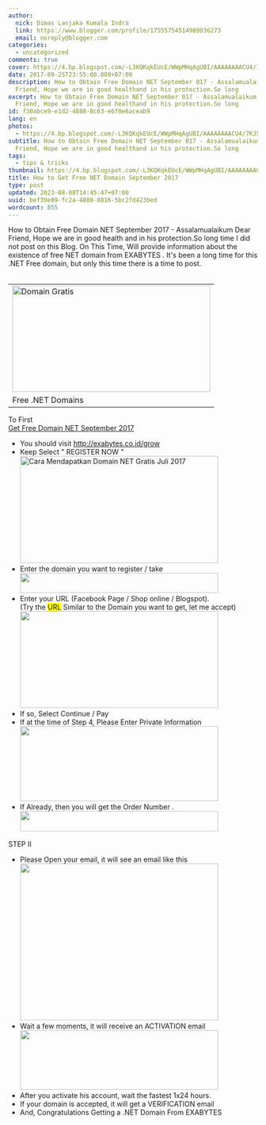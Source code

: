```yaml
---
author:
  nick: Dimas Lanjaka Kumala Indra
  link: https://www.blogger.com/profile/17555754514989936273
  email: noreply@blogger.com
categories:
  - uncategorized
comments: true
cover: https://4.bp.blogspot.com/-L3KQKqkEUcE/WWpMHqAgUBI/AAAAAAAACU4/7KJ5yi2UlTErYq_6Fflz--LsOR6K52nGQCLcBGAs/s400/bodo.png
date: 2017-09-25T23:55:00.000+07:00
description: How to Obtain Free Domain NET September 017 - Assalamualaikum Dear
  Friend, Hope we are in good healthand in his protection.So long
excerpt: How to Obtain Free Domain NET September 017 - Assalamualaikum Dear
  Friend, Hope we are in good healthand in his protection.So long
id: f30abce9-e1d2-4888-8c63-e6f0e6aceab9
lang: en
photos:
  - https://4.bp.blogspot.com/-L3KQKqkEUcE/WWpMHqAgUBI/AAAAAAAACU4/7KJ5yi2UlTErYq_6Fflz--LsOR6K52nGQCLcBGAs/s400/bodo.png
subtitle: How to Obtain Free Domain NET September 017 - Assalamualaikum Dear
  Friend, Hope we are in good healthand in his protection.So long
tags:
  - tips & tricks
thumbnail: https://4.bp.blogspot.com/-L3KQKqkEUcE/WWpMHqAgUBI/AAAAAAAACU4/7KJ5yi2UlTErYq_6Fflz--LsOR6K52nGQCLcBGAs/s400/bodo.png
title: How to Get Free NET Domain September 2017
type: post
updated: 2023-08-08T14:45:47+07:00
uuid: bef39e09-fc2a-4888-8816-5bc2fd423bed
wordcount: 855
---
```


<div>How to Obtain Free Domain NET September 2017 - Assalamualaikum Dear Friend, Hope     we are in good health&nbsp;and in his protection.So long time I did     not post on this Blog. On This&nbsp;Time, Will provide information about the     existence of free NET domain from              EXABYTES          . It's been a long time for this .NET Free domain, but only this time there     is a time to post. </div><div><br></div><table align="center" cellpadding="0" cellspacing="0">    <tbody><tr>            <td><a href="https://4.bp.blogspot.com/-L3KQKqkEUcE/WWpMHqAgUBI/AAAAAAAACU4/7KJ5yi2UlTErYq_6Fflz--LsOR6K52nGQCLcBGAs/s1600/bodo.png" rel="noopener noreferer nofollow">                    <img alt="Domain Gratis" border="0" height="215" src="https://4.bp.blogspot.com/-L3KQKqkEUcE/WWpMHqAgUBI/AAAAAAAACU4/7KJ5yi2UlTErYq_6Fflz--LsOR6K52nGQCLcBGAs/s400/bodo.png" title="Free Domain Net" width="400">                </a>            </td>        </tr><tr>            <td>Free .NET Domains             </td>        </tr></tbody></table>To First <br><a href="http://webmanajemen.com/2017/09/how-to-get-free-net-domain-september.html" target="_blank">Get Free Domain NET September 2017</a><br><div><ul><li>            You should visit             <a href="http://exabytes.co.id/grow" rel="noopener noreferer nofollow" target="_blank">http://exabytes.co.id/grow</a>        </li><li>            Keep Select " REGISTER NOW "             <br>            <a href="https://2.bp.blogspot.com/-6FGl_R5cJ3M/WWpNxk8N9zI/AAAAAAAACVA/SHDUz8OBD3gWwBUheVkaOLKrhR6SxlOmQCLcBGAs/s1600/ea.png" rel="noopener noreferer nofollow">                <img alt="Cara Mendapatkan Domain NET Gratis Juli 2017" border="0" height="216" src="https://2.bp.blogspot.com/-6FGl_R5cJ3M/WWpNxk8N9zI/AAAAAAAACVA/SHDUz8OBD3gWwBUheVkaOLKrhR6SxlOmQCLcBGAs/s400/ea.png" title="How To Obtain Free NET Domains July 2017" width="400">            </a>        </li><li>            Enter the domain you want to register / take             <br>            <a href="https://4.bp.blogspot.com/-_I6KlQAC_SQ/WWpOUnXWzUI/AAAAAAAACVE/mqFwAZieX1cNLqmur-DcTnEyaeniKKCUQCLcBGAs/s1600/eaa.png" rel="noopener noreferer nofollow">                <img alt="" border="0" height="40" src="https://4.bp.blogspot.com/-_I6KlQAC_SQ/WWpOUnXWzUI/AAAAAAAACVE/mqFwAZieX1cNLqmur-DcTnEyaeniKKCUQCLcBGAs/s400/eaa.png" title="How To Obtain Free NET Domains July 2017" width="400">            </a>        </li><li>            Enter your URL (Facebook Page / Shop online / Blogspot).             <br>            (Try the <span style="background-color: yellow;">URL</span>&nbsp;Similar to the Domain you want to get, let me             accept)             <br>            <a href="https://2.bp.blogspot.com/-355GYQUlHYk/WWpPdXlUh6I/AAAAAAAACVM/8TWXDl88spQEPgUm99j4BkHa_SLY_v0QACLcBGAs/s1600/qq.png" rel="noopener noreferer nofollow">                <img alt="" border="0" height="195" src="https://2.bp.blogspot.com/-355GYQUlHYk/WWpPdXlUh6I/AAAAAAAACVM/8TWXDl88spQEPgUm99j4BkHa_SLY_v0QACLcBGAs/s400/qq.png" title="How To Obtain Free NET Domains July 2017" width="400">            </a>        </li><li>            If so, Select Continue / Pay         </li><li>            If at the time of Step 4, Please Enter Private Information             <br>            <a href="https://4.bp.blogspot.com/-rdcplahQZIg/WWpQeZ4OSPI/AAAAAAAACVU/kCocFMv46gwmUj007VRWoDhzc9dGGAzwQCLcBGAs/s1600/qqq.png" rel="noopener noreferer nofollow">                <img alt="" border="0" height="151" src="https://4.bp.blogspot.com/-rdcplahQZIg/WWpQeZ4OSPI/AAAAAAAACVU/kCocFMv46gwmUj007VRWoDhzc9dGGAzwQCLcBGAs/s400/qqq.png" title="How To Obtain Free NET Domains July 2017" width="400">            </a>        </li><li>            If Already, then you will get the Order Number .             <br>            <a href="https://3.bp.blogspot.com/-2za4An5I4MI/WWpYNw_bD6I/AAAAAAAACV4/X05hVD-NOJUq7MkW9v_Plf_p1fdb8O55ACLcBGAs/s1600/aawwa.png" rel="noopener noreferer nofollow">                <img alt="" border="0" height="41" src="https://3.bp.blogspot.com/-2za4An5I4MI/WWpYNw_bD6I/AAAAAAAACV4/X05hVD-NOJUq7MkW9v_Plf_p1fdb8O55ACLcBGAs/s400/aawwa.png" title="How To Obtain Free NET Domains July 2017" width="400">            </a>        </li></ul><div>STEP II     </div></div><div><ul><li>            Please Open your email, it&nbsp;will see an email like this             <br>            <a href="https://3.bp.blogspot.com/-u0uxkn_gC2k/WWpctTgIRJI/AAAAAAAACWA/C0lRS71sG-wzKdqhKfNKoolcgOgcgkydQCLcBGAs/s1600/awww.png" rel="noopener noreferer nofollow">                <img alt="" border="0" height="316" src="https://3.bp.blogspot.com/-u0uxkn_gC2k/WWpctTgIRJI/AAAAAAAACWA/C0lRS71sG-wzKdqhKfNKoolcgOgcgkydQCLcBGAs/s400/awww.png" title="How To Obtain Free NET Domains July 2017" width="400">            </a>        </li><li>            Wait a few moments, it will receive an ACTIVATION email             <br>            <a href="https://4.bp.blogspot.com/-_0U2YZQ9cRk/WWpdtYcFhFI/AAAAAAAACWE/2byfbc_pwvo-kqBKheqg2Px7EOUsdiroACLcBGAs/s1600/1.png" rel="noopener noreferer nofollow">                <img alt="" border="0" height="120" src="https://4.bp.blogspot.com/-_0U2YZQ9cRk/WWpdtYcFhFI/AAAAAAAACWE/2byfbc_pwvo-kqBKheqg2Px7EOUsdiroACLcBGAs/s400/1.png" title="How To Obtain Free NET Domains July 2017" width="400">            </a>        </li><li>            After you activate&nbsp;his account, wait the fastest 1x24 hours.         </li><li>            If your domain is accepted, it will get a VERIFICATION email             <br>                     </li><li>            And, Congratulations Getting a .NET Domain From                              EXABYTES                      </li></ul></div>
